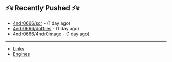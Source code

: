 ## ⚡💀 Recently Pushed ⚡💀


- [4ndr0666/scr](https://github.com/4ndr0666/scr) - (1 day ago)
- [4ndr0666/dotfiles](https://github.com/4ndr0666/dotfiles) - (1 day ago)
- [4ndr0666/4ndr0image](https://github.com/4ndr0666/4ndr0image) - (1 day ago)

---
- [Links](https://github.com/4ndr0666/Links/blob/main/README.md)        
- [Engines](https://github.com/hoothin/SearchJumper/discussions/73)    

